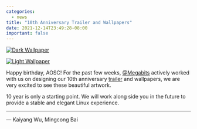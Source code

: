 ```yaml
---
categories:
  - news
title: "10th Anniversary Trailer and Wallpapers"
date: 2021-12-14T23:49:28-08:00
important: false
---
```


[![Dark Wallpaper](//aosc.io/assets/i/gallery/thumbs/aosc10-dark.png.jpg)](//aosc.io/assets/i/gallery/aosc10-dark.png)

[![Light Wallpaper](//aosc.io/assets/i/gallery/thumbs/aosc10-light.png.jpg)](//aosc.io/assets/i/gallery/aosc10-light.png)

Happy birthday, AOSC! For the past few weeks, [@Megabits](https://megabits.xyz/) actively worked with us on designing our 10th anniversary [trailer](https://www.youtube.com/watch?v=4oD7kVIjCyw) and wallpapers, we are very excited to see these beautiful artwork.

10 year is only a starting point. We will work along side you in the future to provide a stable and elegant Linux experience.

---

— Kaiyang Wu, Mingcong Bai
